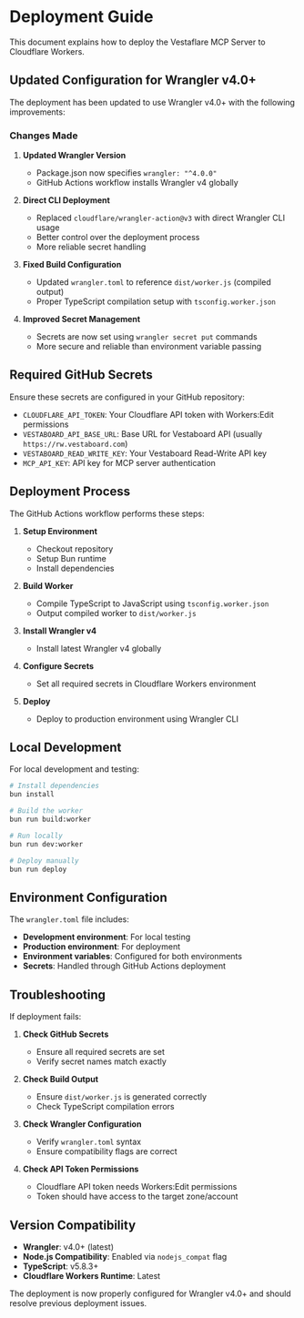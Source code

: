 # Deployment Guide

This document explains how to deploy the Vestaflare MCP Server to Cloudflare Workers.

## Updated Configuration for Wrangler v4.0+

The deployment has been updated to use Wrangler v4.0+ with the following improvements:

### Changes Made

1. **Updated Wrangler Version**
   - Package.json now specifies `wrangler: "^4.0.0"`
   - GitHub Actions workflow installs Wrangler v4 globally

2. **Direct CLI Deployment**
   - Replaced `cloudflare/wrangler-action@v3` with direct Wrangler CLI usage
   - Better control over the deployment process
   - More reliable secret handling

3. **Fixed Build Configuration**
   - Updated `wrangler.toml` to reference `dist/worker.js` (compiled output)
   - Proper TypeScript compilation setup with `tsconfig.worker.json`

4. **Improved Secret Management**
   - Secrets are now set using `wrangler secret put` commands
   - More secure and reliable than environment variable passing

## Required GitHub Secrets

Ensure these secrets are configured in your GitHub repository:

- `CLOUDFLARE_API_TOKEN`: Your Cloudflare API token with Workers:Edit permissions
- `VESTABOARD_API_BASE_URL`: Base URL for Vestaboard API (usually `https://rw.vestaboard.com`)
- `VESTABOARD_READ_WRITE_KEY`: Your Vestaboard Read-Write API key
- `MCP_API_KEY`: API key for MCP server authentication

## Deployment Process

The GitHub Actions workflow performs these steps:

1. **Setup Environment**
   - Checkout repository
   - Setup Bun runtime
   - Install dependencies

2. **Build Worker**
   - Compile TypeScript to JavaScript using `tsconfig.worker.json`
   - Output compiled worker to `dist/worker.js`

3. **Install Wrangler v4**
   - Install latest Wrangler v4 globally

4. **Configure Secrets**
   - Set all required secrets in Cloudflare Workers environment

5. **Deploy**
   - Deploy to production environment using Wrangler CLI

## Local Development

For local development and testing:

```bash
# Install dependencies
bun install

# Build the worker
bun run build:worker

# Run locally
bun run dev:worker

# Deploy manually
bun run deploy
```

## Environment Configuration

The `wrangler.toml` file includes:

- **Development environment**: For local testing
- **Production environment**: For deployment
- **Environment variables**: Configured for both environments
- **Secrets**: Handled through GitHub Actions deployment

## Troubleshooting

If deployment fails:

1. **Check GitHub Secrets**
   - Ensure all required secrets are set
   - Verify secret names match exactly

2. **Check Build Output**
   - Ensure `dist/worker.js` is generated correctly
   - Check TypeScript compilation errors

3. **Check Wrangler Configuration**
   - Verify `wrangler.toml` syntax
   - Ensure compatibility flags are correct

4. **Check API Token Permissions**
   - Cloudflare API token needs Workers:Edit permissions
   - Token should have access to the target zone/account

## Version Compatibility

- **Wrangler**: v4.0+ (latest)
- **Node.js Compatibility**: Enabled via `nodejs_compat` flag
- **TypeScript**: v5.8.3+
- **Cloudflare Workers Runtime**: Latest

The deployment is now properly configured for Wrangler v4.0+ and should resolve previous deployment issues.